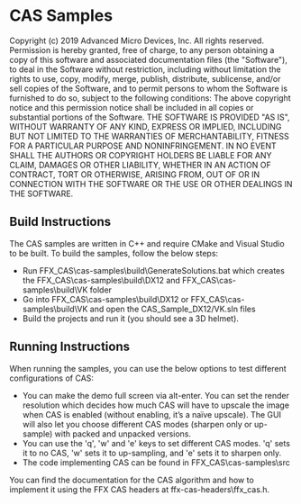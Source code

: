 # CAS Samples

Copyright (c) 2019 Advanced Micro Devices, Inc. All rights reserved.
Permission is hereby granted, free of charge, to any person obtaining a copy
of this software and associated documentation files (the "Software"), to deal
in the Software without restriction, including without limitation the rights
to use, copy, modify, merge, publish, distribute, sublicense, and/or sell
copies of the Software, and to permit persons to whom the Software is
furnished to do so, subject to the following conditions:
The above copyright notice and this permission notice shall be included in
all copies or substantial portions of the Software.
THE SOFTWARE IS PROVIDED "AS IS", WITHOUT WARRANTY OF ANY KIND, EXPRESS OR
IMPLIED, INCLUDING BUT NOT LIMITED TO THE WARRANTIES OF MERCHANTABILITY,
FITNESS FOR A PARTICULAR PURPOSE AND NONINFRINGEMENT. IN NO EVENT SHALL THE
AUTHORS OR COPYRIGHT HOLDERS BE LIABLE FOR ANY CLAIM, DAMAGES OR OTHER
LIABILITY, WHETHER IN AN ACTION OF CONTRACT, TORT OR OTHERWISE, ARISING FROM,
OUT OF OR IN CONNECTION WITH THE SOFTWARE OR THE USE OR OTHER DEALINGS IN
THE SOFTWARE.

## Build Instructions

The CAS samples are written in C++ and require CMake and Visual Studio to be built. To build the samples, follow the below steps:

 - Run FFX_CAS\cas-samples\build\GenerateSolutions.bat which creates the FFX_CAS\cas-samples\build\DX12 and FFX_CAS\cas-samples\build\VK folder
 - Go into FFX_CAS\cas-samples\build\DX12 or FFX_CAS\cas-samples\build\VK and open the CAS_Sample_DX12/VK.sln files
 - Build the projects and run it (you should see a 3D helmet). 

## Running Instructions

When running the samples, you can use the below options to test different configurations of CAS:

 - You can make the demo full screen via alt-enter. You can set the render resolution which decides how much CAS will have to upscale the image when CAS is enabled (without enabling, it’s a naïve upscale). The GUI will also let you choose different CAS modes (sharpen only or up-sample) with packed and unpacked versions. 
 - You can use the 'q', 'w' and 'e' keys to set different CAS modes. 'q' sets it to no CAS, 'w' sets it to up-sampling, and 'e' sets it to sharpen only.
 - The code implementing CAS can be found in FFX_CAS\cas-samples\src

You can find the documentation for the CAS algorithm and how to implement it using the FFX CAS headers at ffx-cas-headers\ffx_cas.h.